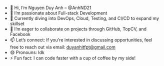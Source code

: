 - 👋 Hi, I’m Nguyen Duy Anh – @AnhND21
- 👀 I’m passionate about Full-stack Development
- 🌱 Currently diving into DevOps, Cloud, Testing, and CI/CD to expand my skillset
- 💞️ I’m eager to collaborate on projects through GitHub, TopCV, and Facebook
- 📫 Let’s connect: If you're interested in discussing opportunities, feel free to reach out via email: duyanhitfpt@gmail.com
- 😄 Pronouns: Idk
- ⚡ Fun fact: I can code faster with a cup of coffee by my side!
